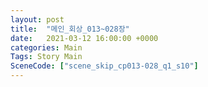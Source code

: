 ```yaml
---
layout: post
title:  "메인_회상_013~028장"
date:   2021-03-12 16:00:00 +0000
categories: Main
Tags: Story Main
SceneCode: ["scene_skip_cp013-028_q1_s10"]
---
```

